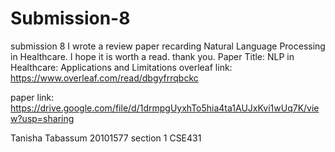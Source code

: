 # Submission-8
submission 8
I wrote a review paper recarding Natural Language Processing in Healthcare. I hope it is worth a read. thank you.
Paper Title: NLP in Healthcare: Applications and Limitations
overleaf link:
https://www.overleaf.com/read/dbgyfrrqbckc

paper link:
https://drive.google.com/file/d/1drmpgUyxhTo5hia4ta1AUJxKvi1wUq7K/view?usp=sharing

Tanisha Tabassum
20101577
section 1
CSE431
